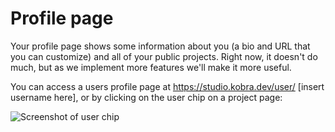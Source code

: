 # Profile page

Your profile page shows some information about you (a bio and URL that you can customize) and all of your public projects. Right now, it doesn't do much, but as we implement more features we'll make it more useful.

You can access a users profile page at https://studio.kobra.dev/user/ [insert username here], or by clicking on the user chip on a project page:

![Screenshot of user chip](/user-chip.png)
